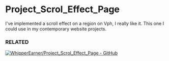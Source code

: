# Project_Scrol_Effect_Page
I've implemented a scroll effect on a region on Vph, I really like it. This one I could use in my contemporary website projects. 

### RELATED
[![WhipperEarner/Project_Scrol_Effect_Page - GitHub](https://gh-card.dev/repos/WhipperEarner/Project_Scrol_Effect_Page.svg)](https://github.com/WhipperEarner/Project_Scrol_Effect_Page)

